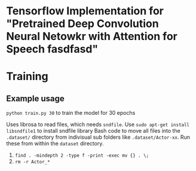 # Tensorflow Implementation for "Pretrained Deep Convolution  Neural Netowkr with Attention for Speech fasdfasd"

# Training
## Example usage
`python train.py 30` to train the model for 30 epochs  

Uses librosa to read files, which needs `sndfile`. Use `sudo apt-get install libsndfile1` to install sndfile library
Bash code to move all files into the `.dataset/` directory from indivisual sub folders like `.dataset/Actor-xx`. Run these from within the `dataset` directory.
1. `find . -mindepth 2 -type f -print -exec mv {} . \;`  
2. `rm -r Actor_*`  